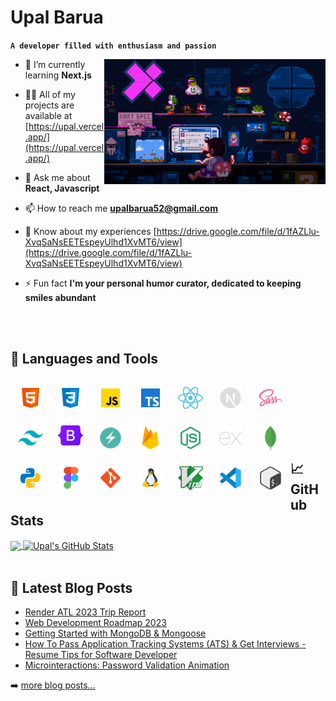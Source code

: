 # Upal Barua

**`A developer filled with enthusiasm and passion`**

<!-- <p align="left"> <img src="https://komarev.com/ghpvc/?username=UpalBarua&label=Profile%20views&color=0e75b6&style=flat" alt="UpalBarua"  align="left" /></p> -->

<img style="height:200px;object-fit:cover;object-position:bottom;" src="./images/banner.gif" alt="banner" align="right">

- 🌱 I’m currently learning **Next.js**

- 👨‍💻 All of my projects are available at [https://upal.vercel.app/](https://upal.vercel.app/)

- 💬 Ask me about **React, Javascript**

- 📫 How to reach me **upalbarua52@gmail.com**

- 📄 Know about my experiences [https://drive.google.com/file/d/1fAZLlu-XvqSaNsEETEspeyUlhd1XvMT6/view](https://drive.google.com/file/d/1fAZLlu-XvqSaNsEETEspeyUlhd1XvMT6/view)

- ⚡ Fun fact **I'm your personal humor curator, dedicated to keeping smiles abundant**

<br>
<br>

## 🧰 Languages and Tools

<div style="padding=10px">
<img align="left" alt="HTML5" width="40px" style="padding:12px;" src="./images/icons/html5.png"/>
<img align="left" alt="CSS3" width="40px" style="padding:12px;" src="./images/icons/css3.png"/>
<img align="left" alt="Javascript" width="40px" style="padding:12px;" src="./images/icons/javascript.png"/>
<img align="left" alt="TypeScript" width="40px" style="padding:12px;" src="./images/icons/typescript.png"/>
<img align="left" alt="React" width="40px" style="padding:12px;" src="./images/icons/react.png"/>
<img align="left" alt="Next.js" width="40px" style="padding:12px;" src="./images/icons/next-js.png"/>
<img align="left" alt="Sass" width="40px" style="padding:12px;" src="./images/icons/sass.png"/>
<img align="left" alt="Tailwind CSS" width="40px" style="padding:12px;" src="./images/icons/tailwind.png"/>
<img align="left" alt="Bootstrap 5" width="40px" style="padding:12px;" src="./images/icons/bootstrap-5.png"/>
<img align="left" alt="Chakra UI" width="40px" style="padding:12px;" src="./images/icons/chakra-ui.png"/>
<img align="left" alt="Firebase" width="40px" style="padding:12px;" src="./images/icons/firebase.png"/>
<img align="left" alt="Node.js" width="40px" style="padding:12px;" src="./images/icons/node-js.png"/>
<img align="left" alt="Express.js" width="40px" style="padding:12px;" src="./images/icons/express-js.png"/>
<img align="left" alt="MongoDB" width="40px" style="padding:12px;" src="./images/icons/mongodb.png"/>
<img align="left" alt="Python" width="40px" style="padding:12px;" src="./images/icons/python.png"/>
<img align="left" alt="Figma" width="40px" style="padding:12px;" src="./images/icons/figma.png"/>
<img align="left" alt="Git" width="40px" style="padding:12px;" src="./images/icons/git.png"/>
<img align="left" alt="Linux" width="40px" style="padding:12px;" src="./images/icons/linux.png"/>
<img align="left" alt="Vim" width="40px" style="padding:12px;" src="./images/icons/vim.png"/>
<img align="left" alt="VSCode" width="40px" style="padding:12px;" src="./images/icons/vscode.png"/>
<img align="left" alt="Bash" width="40px" style="padding:12px;" src="./images/icons/bash.png"/>
<div>

<br>
<br>
<br>
<br>
<br>
<br>

## 📈 GitHub Stats

<a href="https://github.com/UpalBarua/UpalBarua">
  <img align="center" src="https://github-readme-stats.vercel.app/api/top-langs/?username=UpalBarua&hide=java,html,tex&title_color=ffffff&text_color=c9cacc&icon_color=2bbc8a&bg_color=1d1f21&langs_count=3" />
</a>
<a href="https://github.com/UpalBarua/UpalBarua">
  <img align="center" src="https://github-readme-stats.vercel.app/api?username=UpalBarua&show_icons=true&line_height=27&count_private=true&title_color=ffffff&text_color=c9cacc&icon_color=2bbc8a&bg_color=1d1f21" alt="Upal's GitHub Stats" />
</a>

<br>
<br>

## 📕 Latest Blog Posts

<!-- BLOG-POST-LIST:START -->

- [Render ATL 2023 Trip Report](https://dev.to/codestackr/render-atl-2023-trip-report-mp4)
- [Web Development Roadmap 2023](https://dev.to/codestackr/web-development-roadmap-2023-5beo)
- [Getting Started with MongoDB &amp; Mongoose](https://dev.to/codestackr/getting-started-with-mongodb-mongoose-2h6a)
- [How To Pass Application Tracking Systems &lpar;ATS&rpar; &amp; Get Interviews - Resume Tips for Software Developer](https://dev.to/codestackr/how-to-pass-application-tracking-systems-ats-get-interviews-resume-tips-for-software-developer-4bmo)
- [Microinteractions: Password Validation Animation](https://dev.to/codestackr/microinteractions-password-validation-animation-5629)
<!-- BLOG-POST-LIST:END -->

➡️ [more blog posts...](https://codestackr.com)
